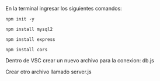 En la terminal ingresar los siguientes comandos:

    npm init -y

    npm install mysql2

    npm install express

    npm install cors

Dentro de VSC crear un nuevo archivo para la conexion:   db.js


Crear otro archivo llamado server.js

